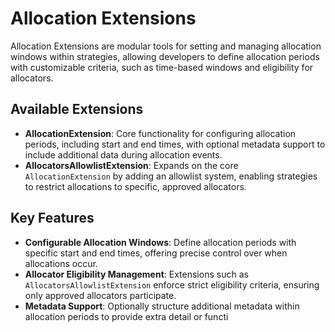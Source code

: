 # Allocation Extensions

Allocation Extensions are modular tools for setting and managing allocation windows within strategies, allowing developers to define allocation periods with customizable criteria, such as time-based windows and eligibility for allocators.

## Available Extensions

- **AllocationExtension**: Core functionality for configuring allocation periods, including start and end times, with optional metadata support to include additional data during allocation events.
- **AllocatorsAllowlistExtension**: Expands on the core `AllocationExtension` by adding an allowlist system, enabling strategies to restrict allocations to specific, approved allocators.

## Key Features

- **Configurable Allocation Windows**: Define allocation periods with specific start and end times, offering precise control over when allocations occur.
- **Allocator Eligibility Management**: Extensions such as `AllocatorsAllowlistExtension` enforce strict eligibility criteria, ensuring only approved allocators participate.
- **Metadata Support**: Optionally structure additional metadata within allocation periods to provide extra detail or functi
